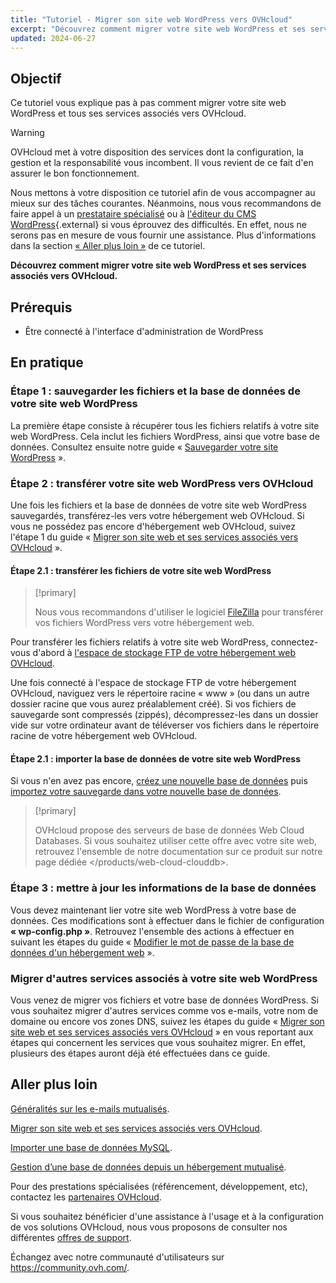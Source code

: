 ```yaml
---
title: "Tutoriel - Migrer son site web WordPress vers OVHcloud"
excerpt: "Découvrez comment migrer votre site web WordPress et ses services associés vers OVHcloud"
updated: 2024-06-27
---
```


## Objectif

Ce tutoriel vous explique pas à pas comment migrer votre site web WordPress et tous ses services associés vers OVHcloud.

> [!warning]
>
> OVHcloud met à votre disposition des services dont la configuration, la gestion et la responsabilité vous incombent. Il vous revient de ce fait d'en assurer le bon fonctionnement.
> 
> Nous mettons à votre disposition ce tutoriel afin de vous accompagner au mieux sur des tâches courantes. Néanmoins, nous vous recommandons de faire appel à un [prestataire spécialisé](/links/partner) ou à [l'éditeur du CMS WordPress](https://wordpress.com/fr/support/){.external} si vous éprouvez des difficultés. En effet, nous ne serons pas en mesure de vous fournir une assistance. Plus d'informations dans la section [« Aller plus loin »](#go-further) de ce tutoriel.
>

**Découvrez comment migrer votre site web WordPress et ses services associés vers OVHcloud.**

## Prérequis

- Être connecté à l'interface d'administration de WordPress

## En pratique

### Étape 1 : sauvegarder les fichiers et la base de données de votre site web WordPress

La première étape consiste à récupérer tous les fichiers relatifs à votre site web WordPress. Cela inclut les fichiers WordPress, ainsi que votre base de données. Consultez ensuite notre guide « [Sauvegarder votre site WordPress](/pages/web_cloud/web_hosting/how_to_backup_your_wordpress) ».

### Étape 2 : transférer votre site web WordPress vers OVHcloud

Une fois les fichiers et la base de données de votre site web WordPress sauvegardés, transférez-les vers votre hébergement web OVHcloud. Si vous ne possédez pas encore d'hébergement web OVHcloud, suivez l'étape 1 du guide « [Migrer son site web et ses services associés vers OVHcloud](/pages/web_cloud/web_hosting/hosting_migrating_to_ovh) ».

#### Étape 2.1 : transférer les fichiers de votre site web WordPress

> [!primary]
>
> Nous vous recommandons d'utiliser le logiciel [FileZilla](/pages/web_cloud/web_hosting/ftp_filezilla_user_guide) pour transférer vos fichiers WordPress vers votre hébergement web.
>

Pour transférer les fichiers relatifs à votre site web WordPress, connectez-vous d'abord à [l'espace de stockage FTP de votre hébergement web OVHcloud](/pages/web_cloud/web_hosting/ftp_connection).

Une fois connecté à l'espace de stockage FTP de votre hébergement OVHcloud, naviguez vers le répertoire racine « www » (ou dans un autre dossier racine que vous aurez préalablement créé). Si vos fichiers de sauvegarde sont compressés (zippés), décompressez-les dans un dossier vide sur votre ordinateur avant de téléverser vos fichiers dans le répertoire racine de votre hébergement web OVHcloud.

#### Étape 2.1 : importer la base de données de votre site web WordPress

Si vous n'en avez pas encore, [créez une nouvelle base de données](/pages/web_cloud/web_hosting/sql_create_database) puis [importez votre sauvegarde dans votre nouvelle base de données](/pages/web_cloud/web_hosting/sql_importing_mysql_database).

> [!primary]
>
> OVHcloud propose des serveurs de base de données Web Cloud Databases. Si vous souhaitez utiliser cette offre avec votre site web, retrouvez l'ensemble de notre documentation sur ce produit sur notre page dédiée </products/web-cloud-clouddb>.
>

### Étape 3 : mettre à jour les informations de la base de données

Vous devez maintenant lier votre site web WordPress à votre base de données. Ces modifications sont à effectuer dans le fichier de configuration **« wp-config.php »**. Retrouvez l'ensemble des actions à effectuer en suivant les étapes du guide « [Modifier le mot de passe de la base de données d'un hébergement web](/pages/web_cloud/web_hosting/sql_change_password) ».

### Migrer d'autres services associés à votre site web WordPress

Vous venez de migrer vos fichiers et votre base de données WordPress. Si vous souhaitez migrer d'autres services comme vos e-mails, votre nom de domaine ou encore vos zones DNS, suivez les étapes du guide « [Migrer son site web et ses services associés vers OVHcloud](/pages/web_cloud/web_hosting/hosting_migrating_to_ovh) » en vous reportant aux étapes qui concernent les services que vous souhaitez migrer. En effet, plusieurs des étapes auront déjà été effectuées dans ce guide.

## Aller plus loin

[Généralités sur les e-mails mutualisés](/pages/web_cloud/email_and_collaborative_solutions/mx_plan/email_generalities).

[Migrer son site web et ses services associés vers OVHcloud](/pages/web_cloud/web_hosting/hosting_migrating_to_ovh).

[Importer une base de données MySQL](/pages/web_cloud/web_hosting/sql_importing_mysql_database).

[Gestion d’une base de données depuis un hébergement mutualisé](/pages/web_cloud/web_hosting/sql_create_database).

Pour des prestations spécialisées (référencement, développement, etc), contactez les [partenaires OVHcloud](/links/partner).

Si vous souhaitez bénéficier d'une assistance à l'usage et à la configuration de vos solutions OVHcloud, nous vous proposons de consulter nos différentes [offres de support](/links/support).

Échangez avec notre communauté d'utilisateurs sur <https://community.ovh.com/>.